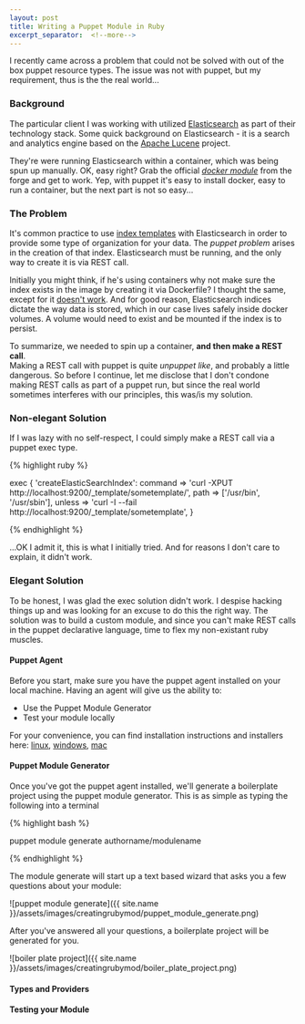 ```yaml
---
layout: post
title: Writing a Puppet Module in Ruby
excerpt_separator:  <!--more-->
---
```


I recently came across a problem that could not be solved with out of
the box puppet resource types.  The issue was not with puppet, but my
requirement, thus is the the real world...

<!--more-->

### Background

The particular client I was working with utilized [Elasticsearch](https://www.elastic.co/)
as part of their technology stack.  Some quick background on Elasticsearch - it
is a search and analytics engine based on the [Apache Lucene](https://lucene.apache.org/)
project.

They're were running Elasticsearch within a container, which was being spun up manually.
OK, easy right?  Grab the official [*docker module*](https://forge.puppet.com/puppetlabs/docker)
from the forge and get to work.  Yep, with puppet it's easy to install docker,
easy to run a container, but the next part is not so easy...

### The Problem

It's common practice to use [index templates](https://www.elastic.co/guide/en/elasticsearch/reference/current/indices-templates.html)
with Elasticsearch in order to provide some type of organization for your data.
The *puppet problem* arises in the creation of that index.  Elasticsearch must be
running, and the only way to create it is via REST call.  

Initially you might think, if he's using containers why not make sure the index
exists in the image by creating it via Dockerfile? I thought the same, except for it [doesn't work](https://stackoverflow.com/questions/35526532/how-to-add-an-elasticsearch-index-during-docker-build).
And for good reason, Elasticsearch indices dictate the way data is stored, which
in our case lives safely inside docker volumes.  A volume would need to exist
and be mounted if the index is to persist.

To summarize, we needed to spin up a container, **and then make a REST call**.  
Making a REST call with puppet is quite *unpuppet like*, and probably a little
dangerous. So before I continue, let me disclose that I don't condone making REST
calls as part of a puppet run, but since the real world sometimes interferes with
our principles, this was/is my solution.

### Non-elegant Solution

If I was lazy with no self-respect, I could simply make a REST call via a puppet
exec type.

{% highlight ruby %}

exec { 'createElasticSearchIndex':
  command => 'curl -XPUT http://localhost:9200/_template/sometemplate/',
  path    => ['/usr/bin', '/usr/sbin'],
  unless  => 'curl -I --fail http://localhost:9200/_template/sometemplate',
}

{% endhighlight %}

...OK I admit it, this is what I initially tried.  And for reasons I don't care to
explain, it didn't work.

### Elegant Solution

To be honest, I was glad the exec solution didn't work.  I despise hacking things
up and was looking for an excuse to do this the right way.  The solution was to build
a custom module, and since you can't make REST calls in the puppet declarative
language, time to flex my non-existant ruby muscles.

#### Puppet Agent

Before you start, make sure you have the puppet agent installed on your local
machine. Having an agent will give us the ability to:
- Use the Puppet Module Generator
- Test your module locally

For your convenience, you can find installation instructions and installers here: [linux](https://puppet.com/docs/puppet/5.3/install_linux.html),
[windows](https://puppet.com/docs/puppet/5.3/install_windows.html), [mac](https://puppet.com/docs/puppet/5.3/install_osx.html)

#### Puppet Module Generator

Once you've got the puppet agent installed, we'll generate a boilerplate project
using the puppet module generator.  This is as simple as typing the following into
a terminal

{% highlight bash %}

puppet module generate authorname/modulename

{% endhighlight %}

The module generate will start up a text based wizard that asks you a few questions
about your module:

![puppet module generate]({{ site.name }}/assets/images/creatingrubymod/puppet_module_generate.png)

After you've answered all your questions, a boilerplate project will be generated
for you.

![boiler plate project]({{ site.name }}/assets/images/creatingrubymod/boiler_plate_project.png)

#### Types and Providers

#### Testing your Module
